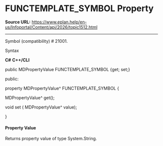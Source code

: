# FUNCTEMPLATE_SYMBOL Property

**Source URL:** https://www.eplan.help/en-us/Infoportal/Content/api/2026/topic1512.html

---

Symbol (compatibility) # 21001.

Syntax

**C#**
**C++/CLI**


public MDPropertyValue FUNCTEMPLATE_SYMBOL {get; set;}

public:

property MDPropertyValue^ FUNCTEMPLATE_SYMBOL {

   MDPropertyValue^ get();

   void set (    MDPropertyValue^ value);

}


#### Property Value

Returns property value of type System.String.

